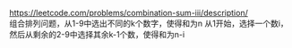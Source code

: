 https://leetcode.com/problems/combination-sum-iii/description/  
组合排列问题，从1-9中选出不同的k个数字，使得和为n
从1开始，选择一个数i，然后从剩余的2-9中选择其余k-1个数，使得和为n-i